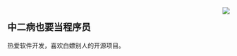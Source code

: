 <img align="right" src="https://count.getloli.com/get/@:Minori-ty?theme=rule34">

## 中二病也要当程序员

 热爱软件开发，喜欢白嫖别人的开源项目。


